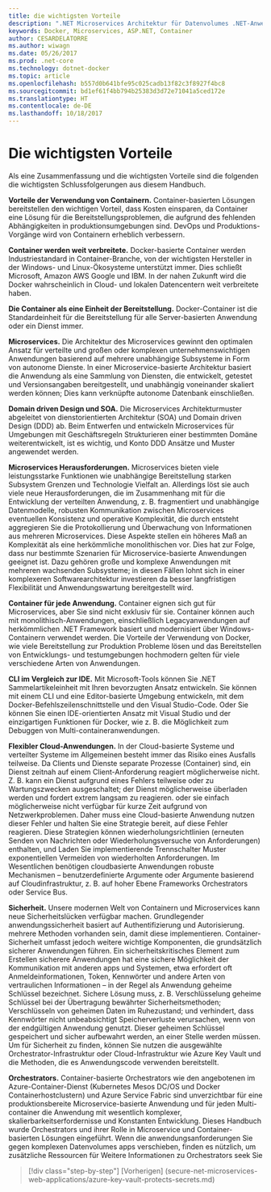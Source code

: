 ```yaml
---
title: die wichtigsten Vorteile
description: ".NET Microservices Architektur für Datenvolumes .NET-Anwendungen | die wichtigsten Vorteile"
keywords: Docker, Microservices, ASP.NET, Container
author: CESARDELATORRE
ms.author: wiwagn
ms.date: 05/26/2017
ms.prod: .net-core
ms.technology: dotnet-docker
ms.topic: article
ms.openlocfilehash: b557d0b641bfe95c025cadb13f82c3f8927f4bc8
ms.sourcegitcommit: bd1ef61f4bb794b25383d3d72e71041a5ced172e
ms.translationtype: HT
ms.contentlocale: de-DE
ms.lasthandoff: 10/18/2017
---
```

# <a name="key-takeaways"></a>Die wichtigsten Vorteile

Als eine Zusammenfassung und die wichtigsten Vorteile sind die folgenden die wichtigsten Schlussfolgerungen aus diesem Handbuch.

**Vorteile der Verwendung von Containern.** Container-basierten Lösungen bereitstellen den wichtigen Vorteil, dass Kosten einsparen, da Container eine Lösung für die Bereitstellungsproblemen, die aufgrund des fehlenden Abhängigkeiten in produktionsumgebungen sind. DevOps und Produktions-Vorgänge wird von Containern erheblich verbessern.

**Container werden weit verbreitete.** Docker-basierte Container werden Industriestandard in Container-Branche, von der wichtigsten Hersteller in der Windows- und Linux-Ökosysteme unterstützt immer. Dies schließt Microsoft, Amazon AWS Google und IBM. In der nahen Zukunft wird die Docker wahrscheinlich in Cloud- und lokalen Datencentern weit verbreitete haben.

**Die Container als eine Einheit der Bereitstellung.** Docker-Container ist die Standardeinheit für die Bereitstellung für alle Server-basierten Anwendung oder ein Dienst immer.

**Microservices.** Die Architektur des Microservices gewinnt den optimalen Ansatz für verteilte und großen oder komplexen unternehmenswichtigen Anwendungen basierend auf mehrere unabhängige Subsysteme in Form von autonome Dienste. In einer Microservice-basierte Architektur basiert die Anwendung als eine Sammlung von Diensten, die entwickelt, getestet und Versionsangaben bereitgestellt, und unabhängig voneinander skaliert werden können; Dies kann verknüpfte autonome Datenbank einschließen.

**Domain driven Design und SOA.** Die Microservices Architekturmuster abgeleitet von dienstorientierten Architektur (SOA) und Domain driven Design (DDD) ab. Beim Entwerfen und entwickeln Microservices für Umgebungen mit Geschäftsregeln Strukturieren einer bestimmten Domäne weiterentwickelt, ist es wichtig, und Konto DDD Ansätze und Muster angewendet werden.

**Microservices Herausforderungen.** Microservices bieten viele leistungsstarke Funktionen wie unabhängige Bereitstellung starken Subsystem Grenzen und Technologie Vielfalt an. Allerdings löst sie auch viele neue Herausforderungen, die im Zusammenhang mit für die Entwicklung der verteilten Anwendung, z. B. fragmentiert und unabhängige Datenmodelle, robusten Kommunikation zwischen Microservices eventuellen Konsistenz und operative Komplexität, die durch entsteht aggregieren Sie die Protokollierung und Überwachung von Informationen aus mehreren Microservices. Diese Aspekte stellen ein höheres Maß an Komplexität als eine herkömmliche monolithischen vor. Dies hat zur Folge, dass nur bestimmte Szenarien für Microservice-basierte Anwendungen geeignet ist. Dazu gehören große und komplexe Anwendungen mit mehreren wachsenden Subsysteme; in diesen Fällen lohnt sich in einer komplexeren Softwarearchitektur investieren da besser langfristigen Flexibilität und Anwendungswartung bereitgestellt wird.

**Container für jede Anwendung.** Container eignen sich gut für Microservices, aber Sie sind nicht exklusiv für sie. Container können auch mit monolithisch-Anwendungen, einschließlich Legacyanwendungen auf herkömmlichen .NET Framework basiert und modernisiert über Windows-Containern verwendet werden. Die Vorteile der Verwendung von Docker, wie viele Bereitstellung zur Produktion Probleme lösen und das Bereitstellen von Entwicklungs- und testumgebungen hochmodern gelten für viele verschiedene Arten von Anwendungen.

**CLI im Vergleich zur IDE.** Mit Microsoft-Tools können Sie .NET Sammelartikeleinheit mit Ihren bevorzugten Ansatz entwickeln. Sie können mit einem CLI und eine Editor-basierte Umgebung entwickeln, mit dem Docker-Befehlszeilenschnittstelle und den Visual Studio-Code. Oder Sie können Sie einen IDE-orientierten Ansatz mit Visual Studio und der einzigartigen Funktionen für Docker, wie z. B. die Möglichkeit zum Debuggen von Multi-containeranwendungen.

**Flexibler Cloud-Anwendungen.** In der Cloud-basierte Systeme und verteilter Systeme im Allgemeinen besteht immer das Risiko eines Ausfalls teilweise. Da Clients und Dienste separate Prozesse (Container) sind, ein Dienst zeitnah auf einem Client-Anforderung reagiert möglicherweise nicht. Z. B. kann ein Dienst aufgrund eines Fehlers teilweise oder zu Wartungszwecken ausgeschaltet; der Dienst möglicherweise überladen werden und fordert extrem langsam zu reagieren. oder sie einfach möglicherweise nicht verfügbar für kurze Zeit aufgrund von Netzwerkproblemen. Daher muss eine Cloud-basierte Anwendung nutzen dieser Fehler und halten Sie eine Strategie bereit, auf diese Fehler reagieren. Diese Strategien können wiederholungsrichtlinien (erneuten Senden von Nachrichten oder Wiederholungsversuche von Anforderungen) enthalten, und Laden Sie implementierende Trennschalter Muster exponentiellen Vermeiden von wiederholten Anforderungen. Im Wesentlichen benötigen cloudbasierte Anwendungen robuste Mechanismen – benutzerdefinierte Argumente oder Argumente basierend auf Cloudinfrastruktur, z. B. auf hoher Ebene Frameworks Orchestrators oder Service Bus.

**Sicherheit.** Unsere modernen Welt von Containern und Microservices kann neue Sicherheitslücken verfügbar machen. Grundlegender anwendungssicherheit basiert auf Authentifizierung und Autorisierung. mehrere Methoden vorhanden sein, damit diese implementieren. Container-Sicherheit umfasst jedoch weitere wichtige Komponenten, die grundsätzlich sicherer Anwendungen führen. Ein sicherheitskritisches Element zum Erstellen sicherere Anwendungen hat eine sichere Möglichkeit der Kommunikation mit anderen apps und Systemen, etwa erfordert oft Anmeldeinformationen, Token, Kennwörter und andere Arten von vertraulichen Informationen – in der Regel als Anwendung geheime Schlüssel bezeichnet. Sichere Lösung muss, z. B. Verschlüsselung geheime Schlüssel bei der Übertragung bewährter Sicherheitsmethoden; Verschlüsseln von geheimen Daten im Ruhezustand; und verhindert, dass Kennwörter nicht unbeabsichtigt Speicherverluste verursachen, wenn von der endgültigen Anwendung genutzt. Dieser geheimen Schlüssel gespeichert und sicher aufbewahrt werden, an einer Stelle werden müssen. Um für Sicherheit zu finden, können Sie nutzen die ausgewählte Orchestrator-Infrastruktur oder Cloud-Infrastruktur wie Azure Key Vault und die Methoden, die es Anwendungscode verwenden bereitstellt.

**Orchestrators.** Container-basierte Orchestrators wie den angebotenen im Azure-Container-Dienst (Kubernetes Mesos DC/OS und Docker Containerhostclustern) und Azure Service Fabric sind unverzichtbar für eine produktionsbereite Microservice-basierte Anwendung und für jeden Multi-container die Anwendung mit wesentlich komplexer, skalierbarkeitserfordernisse und Konstanten Entwicklung. Dieses Handbuch wurde Orchestrators und ihrer Rolle in Microservice und Container-basierten Lösungen eingeführt. Wenn die anwendungsanforderungen Sie gegen komplexen Datenvolumes apps verschieben, finden es nützlich, um zusätzliche Ressourcen für Weitere Informationen zu Orchestrators seek Sie

>[!div class="step-by-step"]
[Vorherigen] (secure-net-microservices-web-applications/azure-key-vault-protects-secrets.md)
